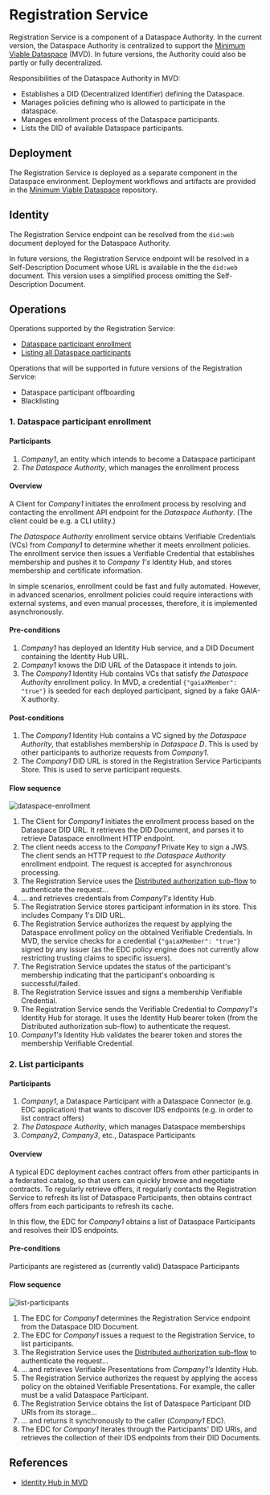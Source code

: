 # Registration Service

Registration Service is a component of a Dataspace Authority. In the current version, the Dataspace Authority is centralized to support the [Minimum Viable Dataspace](https://github.com/eclipse-dataspaceconnector/MinimumViableDataspace) (MVD). In future versions, the Authority could also be partly or fully decentralized.

Responsibilities of the Dataspace Authority in MVD:
- Establishes a DID (Decentralized Identifier) defining the Dataspace.
- Manages policies defining who is allowed to participate in the dataspace.
- Manages enrollment process of the Dataspace participants.
- Lists the DID of available Dataspace participants.

## Deployment

The Registration Service is deployed as a separate component in the Dataspace environment. Deployment workflows and artifacts are provided in the  [Minimum Viable Dataspace](https://github.com/eclipse-dataspaceconnector/MinimumViableDataspace) repository.

## Identity

The Registration Service endpoint can be resolved from the `did:web` document deployed for the Dataspace Authority.

In future versions, the Registration Service endpoint will be resolved in a Self-Description Document whose URL is available in the the `did:web` document. This version uses a simplified process omitting the Self-Description Document.

## Operations

Operations supported by the Registration Service:
- [Dataspace participant enrollment](#1-dataspace-participant-enrollment)
- [Listing all Dataspace participants](#2-list-participants)

Operations that will be supported in future versions of the Registration Service:
- Dataspace participant offboarding
- Blacklisting

### 1. Dataspace participant enrollment

#### Participants

1. _Company1_, an entity which intends to become a Dataspace participant
2. _The Dataspace Authority_, which manages the enrollment process

#### Overview

A Client for _Company1_ initiates the enrollment process by resolving and contacting the enrollment API endpoint for the _Dataspace Authority_. (The client could be e.g. a CLI utility.)

_The Dataspace Authority_ enrollment service obtains Verifiable Credentials (VCs) from _Company1_ to determine whether it meets enrollment policies. The enrollment service then issues a Verifiable Credential that establishes membership and pushes it to _Company 1's_ Identity Hub, and stores membership and certificate information.

In simple scenarios, enrollment could be fast and fully automated. However, in advanced scenarios, enrollment policies could require interactions with external systems, and even manual processes, therefore, it is implemented asynchronously.

#### Pre-conditions

1. _Company1_ has deployed an Identity Hub service, and a DID Document containing the Identity Hub URL.
2. _Company1_ knows the DID URL of the Dataspace it intends to join.
3. The _Company1_ Identity Hub contains VCs that satisfy _the Dataspace Authority_ enrollment policy. In MVD, a credential `{"gaiaXMember": "true"}` is seeded for each deployed participant, signed by a fake GAIA-X authority.

#### Post-conditions

1. The _Company1_ Identity Hub contains a VC signed by _the Dataspace Authority_, that establishes membership in _Dataspace D_. This is used by other participants to authorize requests from _Company1_.
2. The _Company1_ DID URL is stored in the Registration Service Participants Store. This is used to serve participant requests.

#### Flow sequence

![dataspace-enrollment](dataspace-enrollment.png)

1. The Client for _Company1_ initiates the enrollment process based on the Dataspace DID URL. It retrieves the DID Document, and parses it to retrieve Dataspace
   enrollment HTTP endpoint.
2. The client needs access to the _Company1_ Private Key to sign a JWS. The client sends an HTTP request to _the Dataspace Authority_ enrollment endpoint. The
   request is accepted for asynchronous processing.
3. The Registration Service uses the [Distributed authorization sub-flow](../2022-06-16-distributed-authorization/README.md) to authenticate the 
   request...
4. ... and retrieves credentials from _Company1's_ Identity Hub.
5. The Registration Service stores participant information in its store. This includes Company 1's DID URL.
6. The Registration Service authorizes the request by applying the Dataspace enrollment policy on the obtained Verifiable Credentials. In MVD, the service checks for a credential `{"gaiaXMember": "true"}` signed by any issuer (as the EDC policy engine does not currently allow restricting trusting claims to specific issuers).
7. The Registration Service updates the status of the participant's membership indicating that the participant's onboarding is successful/failed.
8. The Registration Service issues and signs a membership Verifiable Credential.
9. The Registration Service sends the Verifiable Credential to _Company1's_ Identity Hub for storage. It uses the Identity Hub bearer token (from the Distributed authorization
   sub-flow) to authenticate the request.
10. _Company1's_ Identity Hub validates the bearer token and stores the membership Verifiable Credential.

### 2. List participants

#### Participants

1. _Company1_, a Dataspace Participant with a Dataspace Connector (e.g. EDC application) that wants to discover IDS endpoints (e.g. in order to list contract offers)
2. _The Dataspace Authority_, which manages Dataspace memberships
3. _Company2_, _Company3_, etc., Dataspace Participants

#### Overview

A typical EDC deployment caches contract offers from other participants in a federated catalog, so that users can quickly browse and negotiate contracts. To regularly retrieve offers, it regularly contacts the Registration Service to refresh its list of Dataspace Participants, then obtains contract offers from each participants to refresh its cache.

In this flow, the EDC for _Company1_ obtains a list of Dataspace Participants and resolves their IDS endpoints.

#### Pre-conditions

Participants are registered as (currently valid) Dataspace Participants

#### Flow sequence

![list-participants](list-participants.png)

1. The EDC for _Company1_ determines the Registration Service endpoint from the Dataspace DID Document.
2. The EDC for _Company1_ issues a request to the Registration Service, to list participants.
3. The Registration Service uses the [Distributed authorization sub-flow](../2022-06-16-distributed-authorization/README.md) to authenticate the 
   request...
4. ... and retrieves Verifiable Presentations from _Company1's_ Identity Hub.
5. The Registration Service authorizes the request by applying the access policy on the obtained Verifiable Presentations. For example, the caller must be a valid
   Dataspace Participant.
6. The Registration Service obtains the list of Dataspace Participant DID URIs from its storage...
7. ... and returns it synchronously to the caller (_Company1_ EDC).
8. The EDC for _Company1_ iterates through the Participants' DID URIs, and retrieves the collection of their IDS endpoints from their DID Documents.

## References

- [Identity Hub in MVD](https://github.com/eclipse-dataspaceconnector/IdentityHub/blob/main/docs/developer/decision-records/2022-06-08-identity-hub/README.md)
